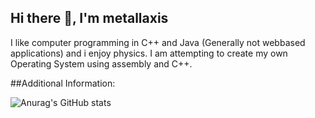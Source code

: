 ## Hi there 👋, I'm metallaxis

I like computer programming in C++ and Java (Generally not webbased applications) and i enjoy physics.
I am attempting to create my own Operating System using assembly and C++.

##Additional Information:

![Anurag's GitHub stats](https://github-readme-stats.vercel.app/api?username=metallaxis&show_icons=true&theme=dracula)

<!--
**metallaxis/metallaxis** is a ✨ _special_ ✨ repository because its `README.md` (this file) appears on your GitHub profile.

Here are some ideas to get you started:

- 🔭 I’m currently working on ...
- 🌱 I’m currently learning ...
- 👯 I’m looking to collaborate on ...
- 🤔 I’m looking for help with ...
- 💬 Ask me about ...
- 📫 How to reach me: ...
- 😄 Pronouns: ...
- ⚡ Fun fact: ...
-->
